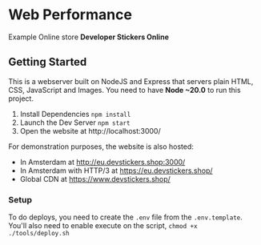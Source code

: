 # Web Performance

Example Online store **Developer Stickers Online**

## Getting Started

This is a webserver built on NodeJS and Express that servers plain HTML, CSS, JavaScript and Images. You need to have **Node ~20.0** to run this project.

1. Install Dependencies `npm install`
2. Launch the Dev Server `npm start`
3. Open the website at http://localhost:3000/

For demonstration purposes, the website is also hosted:

- In Amsterdam at http://eu.devstickers.shop:3000/
- In Amsterdam with HTTP/3 at https://eu.devstickers.shop/
- Global CDN at https://www.devstickers.shop/

### Setup

To do deploys, you need to create the `.env` file from the `.env.template`. You'll also need to enable execute on the script, `chmod +x ./tools/deploy.sh`
